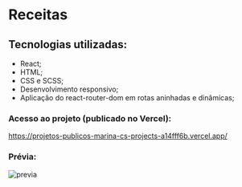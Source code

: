 # Receitas

## Tecnologias utilizadas: 
* React;
* HTML;
* CSS e SCSS;
* Desenvolvimento responsivo;
* Aplicação do react-router-dom em rotas aninhadas e dinâmicas;

### Acesso ao projeto (publicado no Vercel): 
<https://projetos-publicos-marina-cs-projects-a14fff6b.vercel.app/>

### Prévia: 
![previa](https://github.com/user-attachments/assets/8c8d781c-f8e7-41cc-bd75-bd2184386d5b)
